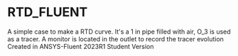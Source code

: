 # RTD_FLUENT
A simple case to make a RTD curve.
It's a 1 in pipe filled with air, O_3 is used as a tracer.
A monitor is located in the outlet to record the tracer evolution
Created in ANSYS-Fluent 2023R1 Student Version
